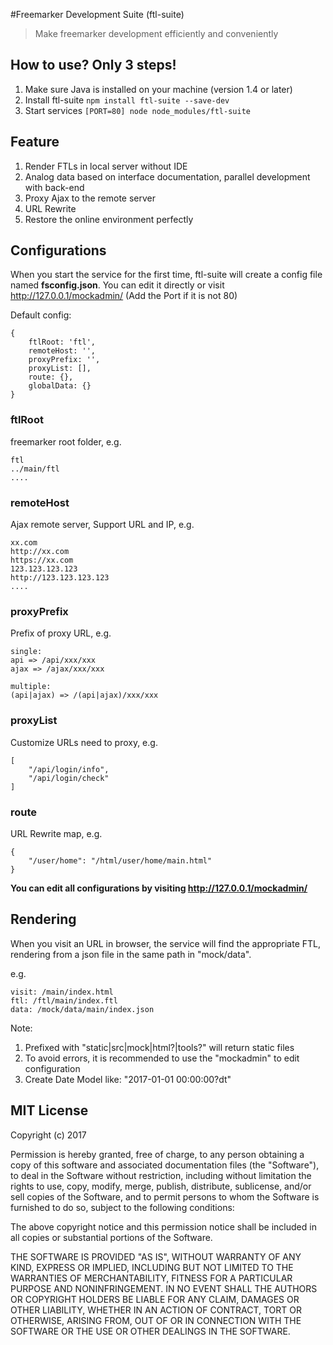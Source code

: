 #Freemarker Development Suite (ftl-suite)
> Make freemarker development efficiently and conveniently

## How to use? Only 3 steps!
1. Make sure Java is installed on your machine (version 1.4 or later)
2. Install ftl-suite `npm install ftl-suite --save-dev`
3. Start services `[PORT=80] node node_modules/ftl-suite`

## Feature
1. Render FTLs in local server without IDE
2. Analog data based on interface documentation, parallel development with back-end
3. Proxy Ajax to the remote server
4. URL Rewrite
5. Restore the online environment perfectly

## Configurations
When you start the service for the first time, ftl-suite will create a config file named **fsconfig.json**. You can edit it directly or visit http://127.0.0.1/mockadmin/ (Add the Port if it is not 80)

Default config:
```
{
    ftlRoot: 'ftl',
    remoteHost: '',
    proxyPrefix: '',
    proxyList: [],
    route: {},
    globalData: {}
}
```

### ftlRoot
freemarker root folder, e.g.
```
ftl
../main/ftl
....
```

### remoteHost
Ajax remote server, Support URL and IP, e.g.
```
xx.com
http://xx.com
https://xx.com
123.123.123.123
http://123.123.123.123
....
```

### proxyPrefix
Prefix of proxy URL, e.g.
```
single:
api => /api/xxx/xxx
ajax => /ajax/xxx/xxx

multiple:
(api|ajax) => /(api|ajax)/xxx/xxx
```

### proxyList
Customize URLs need to proxy, e.g.
```
[
    "/api/login/info",
    "/api/login/check"
]
```

### route
URL Rewrite map, e.g.
```
{
    "/user/home": "/html/user/home/main.html"
}
```

**You can edit all configurations by visiting http://127.0.0.1/mockadmin/**

## Rendering
When you visit an URL in browser, the service will find the appropriate FTL, rendering from a json file in the same path in "mock/data".

e.g.

```
visit: /main/index.html
ftl: /ftl/main/index.ftl
data: /mock/data/main/index.json
```

Note:

1. Prefixed with "static|src|mock|html?|tools?" will return static files
2. To avoid errors, it is recommended to use the "mockadmin" to edit configuration
3. Create Date Model like: "2017-01-01 00:00:00?dt"

## MIT License

Copyright (c) 2017

Permission is hereby granted, free of charge, to any person obtaining a copy
of this software and associated documentation files (the "Software"), to deal
in the Software without restriction, including without limitation the rights
to use, copy, modify, merge, publish, distribute, sublicense, and/or sell
copies of the Software, and to permit persons to whom the Software is
furnished to do so, subject to the following conditions:

The above copyright notice and this permission notice shall be included in all
copies or substantial portions of the Software.

THE SOFTWARE IS PROVIDED "AS IS", WITHOUT WARRANTY OF ANY KIND, EXPRESS OR
IMPLIED, INCLUDING BUT NOT LIMITED TO THE WARRANTIES OF MERCHANTABILITY,
FITNESS FOR A PARTICULAR PURPOSE AND NONINFRINGEMENT. IN NO EVENT SHALL THE
AUTHORS OR COPYRIGHT HOLDERS BE LIABLE FOR ANY CLAIM, DAMAGES OR OTHER
LIABILITY, WHETHER IN AN ACTION OF CONTRACT, TORT OR OTHERWISE, ARISING FROM,
OUT OF OR IN CONNECTION WITH THE SOFTWARE OR THE USE OR OTHER DEALINGS IN THE
SOFTWARE.